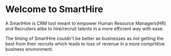 # Welcome to SmartHire
A SmartHire is CRM tool meant to empower Human Resource Managers(HR) and Recruiters alike to hire/recruit 
talents in a more efficient way with ease. 

The timing of SmartHire couldn't be better as businesses as not getting the best from their recruits 
which leads to loss of revenue in a more comprtitive business environment.


